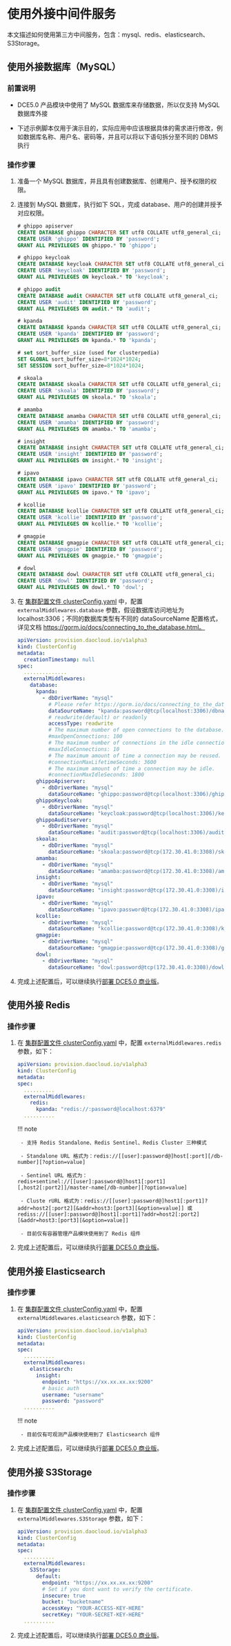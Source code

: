 # 使用外接中间件服务

本文描述如何使用第三方中间服务，包含：mysql、redis、elasticsearch、S3Storage。

## 使用外接数据库（MySQL）

### 前置说明

- DCE5.0 产品模块中使用了 MySQL 数据库来存储数据，所以仅支持 MySQL 数据库外接

- 下述示例脚本仅用于演示目的，实际应用中应该根据具体的需求进行修改，例如数据库名称、用户名、密码等，并且可以将以下语句拆分至不同的 DBMS 执行

### 操作步骤

1. 准备一个 MySQL 数据库，并且具有创建数据库、创建用户、授予权限的权限。

2. 连接到 MySQL 数据库，执行如下 SQL，完成 database、用户的创建并授予对应权限。

    ```sql
    # ghippo apiserver
    CREATE DATABASE ghippo CHARACTER SET utf8 COLLATE utf8_general_ci;
    CREATE USER 'ghippo' IDENTIFIED BY 'password';
    GRANT ALL PRIVILEGES ON ghippo.* TO 'ghippo';
   
    # ghippo keycloak
    CREATE DATABASE keycloak CHARACTER SET utf8 COLLATE utf8_general_ci;
    CREATE USER 'keycloak' IDENTIFIED BY 'password';
    GRANT ALL PRIVILEGES ON keycloak.* TO 'keycloak';
   
    # ghippo audit
    CREATE DATABASE audit CHARACTER SET utf8 COLLATE utf8_general_ci;
    CREATE USER 'audit' IDENTIFIED BY 'password';
    GRANT ALL PRIVILEGES ON audit.* TO 'audit';
   
    # kpanda
    CREATE DATABASE kpanda CHARACTER SET utf8 COLLATE utf8_general_ci;
    CREATE USER 'kpanda' IDENTIFIED BY 'password';
    GRANT ALL PRIVILEGES ON kpanda.* TO 'kpanda';

    # set sort_buffer_size (used for clusterpedia)
    SET GLOBAL sort_buffer_size=8*1024*1024;
    SET SESSION sort_buffer_size=8*1024*1024;

    # skoala
    CREATE DATABASE skoala CHARACTER SET utf8 COLLATE utf8_general_ci;
    CREATE USER 'skoala' IDENTIFIED BY 'password';
    GRANT ALL PRIVILEGES ON skoala.* TO 'skoala';

    # amamba
    CREATE DATABASE amamba CHARACTER SET utf8 COLLATE utf8_general_ci;
    CREATE USER 'amamba' IDENTIFIED BY 'password';
    GRANT ALL PRIVILEGES ON amamba.* TO 'amamba';

    # insight
    CREATE DATABASE insight CHARACTER SET utf8 COLLATE utf8_general_ci;
    CREATE USER 'insight' IDENTIFIED BY 'password';
    GRANT ALL PRIVILEGES ON insight.* TO 'insight';

    # ipavo
    CREATE DATABASE ipavo CHARACTER SET utf8 COLLATE utf8_general_ci;
    CREATE USER 'ipavo' IDENTIFIED BY 'password';
    GRANT ALL PRIVILEGES ON ipavo.* TO 'ipavo';

    # kcollie
    CREATE DATABASE kcollie CHARACTER SET utf8 COLLATE utf8_general_ci;
    CREATE USER 'kcollie' IDENTIFIED BY 'password';
    GRANT ALL PRIVILEGES ON kcollie.* TO 'kcollie';

    # gmagpie
    CREATE DATABASE gmagpie CHARACTER SET utf8 COLLATE utf8_general_ci;
    CREATE USER 'gmagpie' IDENTIFIED BY 'password';
    GRANT ALL PRIVILEGES ON gmagpie.* TO 'gmagpie';

    # dowl
    CREATE DATABASE dowl CHARACTER SET utf8 COLLATE utf8_general_ci;
    CREATE USER 'dowl' IDENTIFIED BY 'password';
    GRANT ALL PRIVILEGES ON dowl.* TO 'dowl';
    ```

3. 在 [集群配置文件 clusterConfig.yaml](../cluster-config.md) 中，配置 `externalMiddlewares.database` 参数，假设数据库访问地址为 localhost:3306；不同的数据库类型有不同的 dataSourceName 配置格式，详见文档 https://gorm.io/docs/connecting_to_the_database.html。

    ```yaml
    apiVersion: provision.daocloud.io/v1alpha3
    kind: ClusterConfig
    metadata:
      creationTimestamp: null
    spec:
      ..............
      externalMiddlewares:
        database:
          kpanda:
            - dbDriverName: "mysql"
              # Please refer https://gorm.io/docs/connecting_to_the_database.html
              dataSourceName: "kpanda:password@tcp(localhost:3306)/dbname"
              # readwrite(default) or readonly
              accessType: readwrite
              # The maximum number of open connections to the database.
              #maxOpenConnections: 100
              # The maximum number of connections in the idle connection pool.
              #maxIdleConnections: 10
              # The maximum amount of time a connection may be reused.
              #connectionMaxLifetimeSeconds: 3600
              # The maximum amount of time a connection may be idle.
              #connectionMaxIdleSeconds: 1800
          ghippoApiserver:
            - dbDriverName: "mysql"
              dataSourceName: "ghippo:password@tcp(localhost:3306)/ghippo"
          ghippoKeycloak:
            - dbDriverName: "mysql"
              dataSourceName: "keycloak:password@tcp(localhost:3306)/keycloak"
          ghippoAuditserver:
            - dbDriverName: "mysql"
              dataSourceName: "audit:password@tcp(localhost:3306)/audit"
          skoala:
            - dbDriverName: "mysql"
              dataSourceName: "skoala:password@tcp(172.30.41.0:3308)/skoala"
          amamba:
            - dbDriverName: "mysql"
              dataSourceName: "amamba:password@tcp(172.30.41.0:3308)/amamba"
          insight:
            - dbDriverName: "mysql"
              dataSourceName: "insight:password@tcp(172.30.41.0:3308)/insight"
          ipavo:
            - dbDriverName: "mysql"
              dataSourceName: "ipavo:password@tcp(172.30.41.0:3308)/ipavo"
          kcollie:
            - dbDriverName: "mysql"
              dataSourceName: "kcollie:password@tcp(172.30.41.0:3308)/kcollie"
          gmagpie:
            - dbDriverName: "mysql"
              dataSourceName: "gmagpie:password@tcp(172.30.41.0:3308)/gmagpie"
          dowl:
            - dbDriverName: "mysql"
              dataSourceName: "dowl:password@tcp(172.30.41.0:3308)/dowl"
    ```

4. 完成上述配置后，可以继续执行[部署 DCE5.0 商业版](../start-install.md)。

## 使用外接 Redis

### 操作步骤

1. 在 [集群配置文件 clusterConfig.yaml](../cluster-config.md) 中，配置 `externalMiddlewares.redis` 参数，如下：

    ```yaml
    apiVersion: provision.daocloud.io/v1alpha3
    kind: ClusterConfig
    metadata:
    spec:
      ..........
      externalMiddlewares:
        redis:
          kpanda: "redis://:password@localhost:6379"
      ..........
    ```

    !!! note

        - 支持 Redis Standalone、Redis Sentinel、Redis Cluster 三种模式

        - Standalone URL 格式为：redis://[[user]:password@]host[:port][/db-number][?option=value]

        - Sentinel URL 格式为：redis+sentinel://[[user]:password@]host1[:port1][,host2[:port2]]/master-name[/db-number][?option=value]

        - Cluste rURL 格式为：redis://[[user]:password@]host1[:port1]?addr=host2[:port2][&addr=host3:[port3][&option=value]] 或 rediss://[[user]:password@]host1[:port1]?addr=host2[:port2][&addr=host3:[port3][&option=value]]

        - 目前仅有容器管理产品模块使用到了 Redis 组件

2. 完成上述配置后，可以继续执行[部署 DCE5.0 商业版](../start-install.md)。

## 使用外接 Elasticsearch

### 操作步骤

1. 在 [集群配置文件 clusterConfig.yaml](../cluster-config.md) 中，配置 `externalMiddlewares.elasticsearch` 参数，如下：

    ```yaml
    apiVersion: provision.daocloud.io/v1alpha3
    kind: ClusterConfig
    metadata:
    spec:
      ..........
      externalMiddlewares:
        elasticsearch:
          insight:
            endpoint: "https://xx.xx.xx.xx:9200"
            # basic auth
            username: "username"
            password: "password"
      ..........
    ```

    !!! note

        - 目前仅有可观测产品模块使用到了 Elasticsearch 组件

2. 完成上述配置后，可以继续执行[部署 DCE5.0 商业版](../start-install.md)。

## 使用外接 S3Storage

### 操作步骤

1. 在 [集群配置文件 clusterConfig.yaml](../cluster-config.md) 中，配置 `externalMiddlewares.S3Storage` 参数，如下：

    ```yaml
    apiVersion: provision.daocloud.io/v1alpha3
    kind: ClusterConfig
    metadata:
    spec:
      ..........
      externalMiddlewares:
        S3Storage:
          default:
            endpoint: "https://xx.xx.xx.xx:9200"
            # Set if you dont want to verify the certificate.
            insecure: true
            bucket: "bucketname"
            accessKey: "YOUR-ACCESS-KEY-HERE"
            secretKey: "YOUR-SECRET-KEY-HERE"
      ..........
    ```

2. 完成上述配置后，可以继续执行[部署 DCE5.0 商业版](../start-install.md)。
